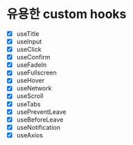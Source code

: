 # 유용한 custom hooks

- [x] useTitle
- [x] useInput
- [x] useClick
- [x] useConfirm
- [x] useFadeIn
- [x] useFullscreen
- [x] useHover
- [x] useNetwork
- [x] useScroll
- [x] useTabs
- [x] usePreventLeave
- [x] useBeforeLeave
- [x] useNotification
- [x] useAxios